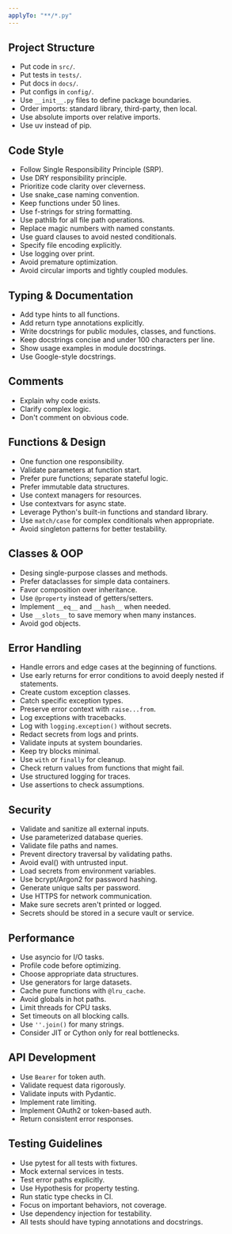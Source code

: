 ```yaml
---
applyTo: "**/*.py"
---
```


## Project Structure

- Put code in `src/`.
- Put tests in `tests/`.
- Put docs in `docs/`.
- Put configs in `config/`.
- Use `__init__.py` files to define package boundaries.
- Order imports: standard library, third-party, then local.
- Use absolute imports over relative imports.
- Use uv instead of pip.

## Code Style

- Follow Single Responsibility Principle (SRP).
- Use DRY responsibility principle.
- Prioritize code clarity over cleverness.
- Use snake_case naming convention.
- Keep functions under 50 lines.
- Use f-strings for string formatting.
- Use pathlib for all file path operations.
- Replace magic numbers with named constants.
- Use guard clauses to avoid nested conditionals.
- Specify file encoding explicitly.
- Use logging over print.
- Avoid premature optimization.
- Avoid circular imports and tightly coupled modules.

## Typing & Documentation

- Add type hints to all functions.
- Add return type annotations explicitly.
- Write docstrings for public modules, classes, and functions.
- Keep docstrings concise and under 100 characters per line.
- Show usage examples in module docstrings.
- Use Google-style docstrings.

## Comments

- Explain why code exists.
- Clarify complex logic.
- Don't comment on obvious code.

## Functions & Design

- One function one responsibility.
- Validate parameters at function start.
- Prefer pure functions; separate stateful logic.
- Prefer immutable data structures.
- Use context managers for resources.
- Use contextvars for async state.
- Leverage Python's built-in functions and standard library.
- Use `match/case` for complex conditionals when appropriate.
- Avoid singleton patterns for better testability.

## Classes & OOP

- Desing single-purpose classes and methods.
- Prefer dataclasses for simple data containers.
- Favor composition over inheritance.
- Use `@property` instead of getters/setters.
- Implement `__eq__` and `__hash__` when needed.
- Use `__slots__` to save memory when many instances.
- Avoid god objects.

## Error Handling

- Handle errors and edge cases at the beginning of functions.
- Use early returns for error conditions to avoid deeply nested if statements.
- Create custom exception classes.
- Catch specific exception types.
- Preserve error context with `raise...from`.
- Log exceptions with tracebacks.
- Log with `logging.exception()` without secrets.
- Redact secrets from logs and prints.
- Validate inputs at system boundaries.
- Keep try blocks minimal.
- Use `with` or `finally` for cleanup.
- Check return values from functions that might fail.
- Use structured logging for traces.
- Use assertions to check assumptions.

## Security

- Validate and sanitize all external inputs.
- Use parameterized database queries.
- Validate file paths and names.
- Prevent directory traversal by validating paths.
- Avoid eval() with untrusted input.
- Load secrets from environment variables.
- Use bcrypt/Argon2 for password hashing.
- Generate unique salts per password.
- Use HTTPS for network communication.
- Make sure secrets aren't printed or logged.
- Secrets should be stored in a secure vault or service.

## Performance

- Use asyncio for I/O tasks.
- Profile code before optimizing.
- Choose appropriate data structures.
- Use generators for large datasets.
- Cache pure functions with `@lru_cache`.
- Avoid globals in hot paths.
- Limit threads for CPU tasks.
- Set timeouts on all blocking calls.
- Use `''.join()` for many strings.
- Consider JIT or Cython only for real bottlenecks.

## API Development

- Use `Bearer` for token auth.
- Validate request data rigorously.
- Validate inputs with Pydantic.
- Implement rate limiting.
- Implement OAuth2 or token-based auth.
- Return consistent error responses.

## Testing Guidelines

- Use pytest for all tests with fixtures.
- Mock external services in tests.
- Test error paths explicitly.
- Use Hypothesis for property testing.
- Run static type checks in CI.
- Focus on important behaviors, not coverage.
- Use dependency injection for testability.
- All tests should have typing annotations and docstrings.

